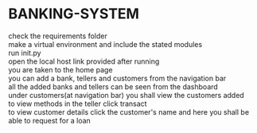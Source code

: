 # BANKING-SYSTEM
check the requirements folder<br>
make a virtual environment and include the stated modules<br>
run  init.py<br>
open the local host link provided after running<br>
you are taken to the home page<br>
you can add a bank, tellers and customers from the navigation bar<br>
all the added banks and tellers can be seen from the dashboard<br>
under customers(at navigation bar) you shall view the customers added<br>
to view methods in the teller click transact<br>
to view customer details click the customer's name and here you shall be able to request for a loan<br>
